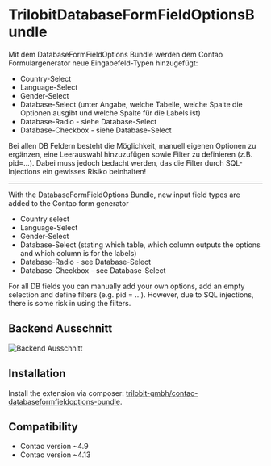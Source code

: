 TrilobitDatabaseFormFieldOptionsBundle
======================================

Mit dem DatabaseFormFieldOptions Bundle werden dem Contao Formulargenerator neue Eingabefeld-Typen hinzugefügt:

* Country-Select
* Language-Select
* Gender-Select
* Database-Select (unter Angabe, welche Tabelle, welche Spalte die Optionen ausgibt und welche Spalte für die Labels ist)
* Database-Radio - siehe Database-Select
* Database-Checkbox - siehe Database-Select

Bei allen DB Feldern besteht die Möglichkeit, manuell eigenen Optionen zu ergänzen, eine Leerauswahl hinzuzufügen sowie Filter zu definieren (z.B. pid=...). Dabei muss jedoch bedacht werden, das die Filter durch SQL-Injections ein gewisses Risiko beinhalten!

---

With the DatabaseFormFieldOptions Bundle, new input field types are added to the Contao form generator

* Country select
* Language-Select
* Gender-Select
* Database-Select (stating which table, which column outputs the options and which column is for the labels)
* Database-Radio - see Database-Select
* Database-Checkbox - see Database-Select

For all DB fields you can manually add your own options, add an empty selection and define filters (e.g. pid = ...). However, due to SQL injections, there is some risk in using the filters.

Backend Ausschnitt
------------

![Backend Ausschnitt](docs/images/databaseformfieldoptions.png?raw=true "TrilobitDatabaseFormFieldOptionsBundle")


Installation
------------

Install the extension via composer: [trilobit-gmbh/contao-databaseformfieldoptions-bundle](https://packagist.org/packages/trilobit-gmbh/contao-___-bundle).


Compatibility
-------------

- Contao version ~4.9
- Contao version ~4.13
